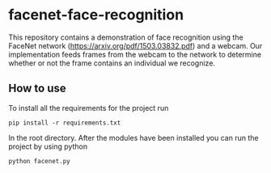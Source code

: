# facenet-face-recognition

This repository contains a demonstration of face recognition using the FaceNet network (https://arxiv.org/pdf/1503.03832.pdf) and a webcam. Our implementation feeds frames from the webcam to the network to determine whether or not the frame contains an individual we recognize.

## How to use

To install all the requirements for the project run

	pip install -r requirements.txt

In the root directory. After the modules have been installed you can run the project by using python

	python facenet.py

